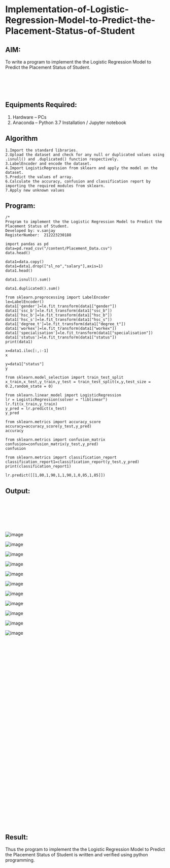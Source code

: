 # Implementation-of-Logistic-Regression-Model-to-Predict-the-Placement-Status-of-Student

## AIM:
To write a program to implement the the Logistic Regression Model to Predict the Placement Status of Student.
<br>
<br>
<br>
<br>
<br>

## Equipments Required:
1. Hardware – PCs
2. Anaconda – Python 3.7 Installation / Jupyter notebook

## Algorithm
```
1.Import the standard libraries.
2.Upload the dataset and check for any null or duplicated values using .isnull() and .duplicated() function respectively.
3.LabelEncoder and encode the dataset.
4.Import LogisticRegression from sklearn and apply the model on the dataset.
5.Predict the values of array.
6.Calculate the accuracy, confusion and classification report by importing the required modules from sklearn.
7.Apply new unknown values
```
## Program:
```
/*
Program to implement the the Logistic Regression Model to Predict the Placement Status of Student.
Developed by: v.sanjay   
RegisterNumber:  212223230188   

import pandas as pd
data=pd.read_csv("/content/Placement_Data.csv")
data.head()

data1=data.copy()
data1=data1.drop(["sl_no","salary"],axis=1)
data1.head()

data1.isnull().sum()

data1.duplicated().sum()

from sklearn.preprocessing import LabelEncoder
le=LabelEncoder()
data1['gender']=le.fit_transform(data1["gender"])
data1['ssc_b']=le.fit_transform(data1["ssc_b"])
data1['hsc_b']=le.fit_transform(data1["hsc_b"])
data1['hsc_s']=le.fit_transform(data1["hsc_s"])
data1['degree_t']=le.fit_transform(data1["degree_t"])
data1['workex']=le.fit_transform(data1["workex"])
data1['specialisation']=le.fit_transform(data1["specialisation"])
data1['status']=le.fit_transform(data1["status"])
print(data1)

x=data1.iloc[:,:-1]
x

y=data1["status"]
y

from sklearn.model_selection import train_test_split
x_train,x_test,y_train,y_test = train_test_split(x,y,test_size = 0.2,random_state = 0)

from sklearn.linear_model import LogisticRegression
lr = LogisticRegression(solver = "liblinear") 
lr.fit(x_train,y_train)
y_pred = lr.predict(x_test)
y_pred

from sklearn.metrics import accuracy_score
accuracy=accuracy_score(y_test,y_pred)
accuracy

from sklearn.metrics import confusion_matrix
confusion=confusion_matrix(y_test,y_pred)
confusion

from sklearn.metrics import classification_report
classification_report1=classification_report(y_test,y_pred)
print(classification_report1)

lr.predict([[1,80,1,90,1,1,90,1,0,85,1,85]])
```
## Output:
<br>
<br>
<br>
<br>
<br> 

![image](https://github.com/sanjayy2431/Implementation-of-Logistic-Regression-Model-to-Predict-the-Placement-Status-of-Student/assets/149365143/ace4da3d-4eb1-4c52-8fbc-486544a0b5eb)



![image](https://github.com/sanjayy2431/Implementation-of-Logistic-Regression-Model-to-Predict-the-Placement-Status-of-Student/assets/149365143/057f505a-48ae-4053-8956-51a3fe4d0347)



![image](https://github.com/sanjayy2431/Implementation-of-Logistic-Regression-Model-to-Predict-the-Placement-Status-of-Student/assets/149365143/eac5ec7e-db34-47b7-9a87-da94c972a4ef)



![image](https://github.com/sanjayy2431/Implementation-of-Logistic-Regression-Model-to-Predict-the-Placement-Status-of-Student/assets/149365143/034da63e-13af-483a-ae46-8768948cbd10)

![image](https://github.com/sanjayy2431/Implementation-of-Logistic-Regression-Model-to-Predict-the-Placement-Status-of-Student/assets/149365143/e87135d0-7f1e-47ea-8fcc-886eee8b380f)

![image](https://github.com/sanjayy2431/Implementation-of-Logistic-Regression-Model-to-Predict-the-Placement-Status-of-Student/assets/149365143/fd2ede0e-176a-45c6-9158-c18ba9b2d930)

![image](https://github.com/sanjayy2431/Implementation-of-Logistic-Regression-Model-to-Predict-the-Placement-Status-of-Student/assets/149365143/0de8823d-ffb5-4405-80a7-d686975db8b7)

![image](https://github.com/sanjayy2431/Implementation-of-Logistic-Regression-Model-to-Predict-the-Placement-Status-of-Student/assets/149365143/43773e61-93af-4366-89b2-d9eea9c8a87a)


![image](https://github.com/sanjayy2431/Implementation-of-Logistic-Regression-Model-to-Predict-the-Placement-Status-of-Student/assets/149365143/92f5972f-910d-4519-87cb-9538e1253489)


![image](https://github.com/sanjayy2431/Implementation-of-Logistic-Regression-Model-to-Predict-the-Placement-Status-of-Student/assets/149365143/2b4ee5d4-25a1-42ab-8ead-6bc378546d82)

![image](https://github.com/sanjayy2431/Implementation-of-Logistic-Regression-Model-to-Predict-the-Placement-Status-of-Student/assets/149365143/e85a2d70-ed6b-4512-b123-c0ada4168cf8)

<br>
<br>
<br>
<br>
<br>
<br>
<br>
<br>
<br>
<br>
<br>
<br>
<br>
<br>
<br>
<br>
<br>
<br>
<br>
<br>
<br>
<br>
<br>
<br>
<br>
<br>
<br>
<br>
<br> 
<br>
<br>
<br>
<br>
<br>

## Result:
Thus the program to implement the the Logistic Regression Model to Predict the Placement Status of Student is written and verified using python programming.
